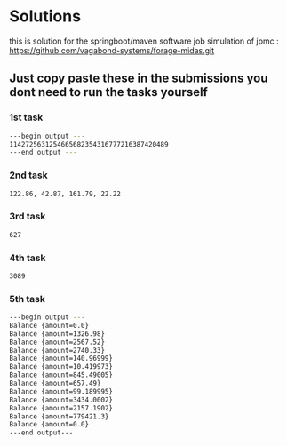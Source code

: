 # Solutions 

this is solution for the springboot/maven software job simulation of jpmc :
https://github.com/vagabond-systems/forage-midas.git

## Just copy paste these in the submissions you dont need to run the tasks yourself

### 1st task
```bash 
---begin output ---
1142725631254665682354316777216387420489
---end output ---
```

### 2nd task
```bash 
122.86, 42.87, 161.79, 22.22
```

### 3rd task
```bash
627
```

### 4th task
```bash
3089
```

### 5th task
```bash
---begin output ---
Balance {amount=0.0}
Balance {amount=1326.98}
Balance {amount=2567.52}
Balance {amount=2740.33}
Balance {amount=140.96999}
Balance {amount=10.419973}
Balance {amount=845.49005}
Balance {amount=657.49}
Balance {amount=99.189995}
Balance {amount=3434.0002}
Balance {amount=2157.1902}
Balance {amount=779421.3}
Balance {amount=0.0}
---end output---
```
